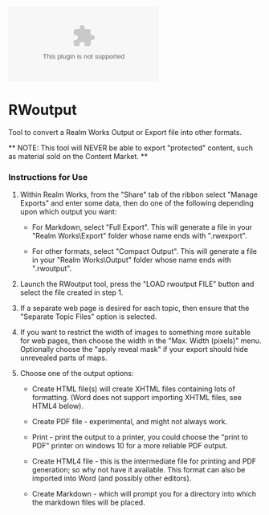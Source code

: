 ![Latest Release Download Count](https://img.shields.io/github/downloads/farling42/RWoutput/latest/RWoutput-installer.exe)

# RWoutput
Tool to convert a Realm Works Output or Export file into other formats.

** NOTE: This tool will NEVER be able to export "protected" content, such as material sold on the Content Market. **

### Instructions for Use

1. Within Realm Works, from the "Share" tab of the ribbon select "Manage Exports" and enter some data, then do one of the following depending upon which output you want:

    - For Markdown, select "Full Export". This will generate a file in your "Realm Works\Export" folder whose name ends with ".rwexport".

    - For other formats, select "Compact Output". This will generate a file in your "Realm Works\Output" folder whose name ends with ".rwoutput".

2. Launch the RWoutput tool, press the "LOAD rwoutput FILE" button and select the file created in step 1.

3. If a separate web page is desired for each topic, then ensure that the "Separate Topic Files" option is selected.

4. If you want to restrict the width of images to something more suitable for web pages, then choose the width in the "Max. Width (pixels)" menu. Optionally choose the "apply reveal mask" if your export should hide unrevealed parts of maps.

5. Choose one of the output options:

    - Create HTML file(s) will create XHTML files containing lots of formatting. (Word does not support importing XHTML files, see HTML4 below).

    - Create PDF file - experimental, and might not always work.

    - Print - print the output to a printer, you could choose the "print to PDF" printer on windows 10 for a more reliable PDF output.

    - Create HTML4 file - this is the intermediate file for printing and PDF generation; so why not have it available. This format can also be imported into Word (and possibly other editors).

    - Create Markdown - which will prompt you for a directory into which the markdown files will be placed.
